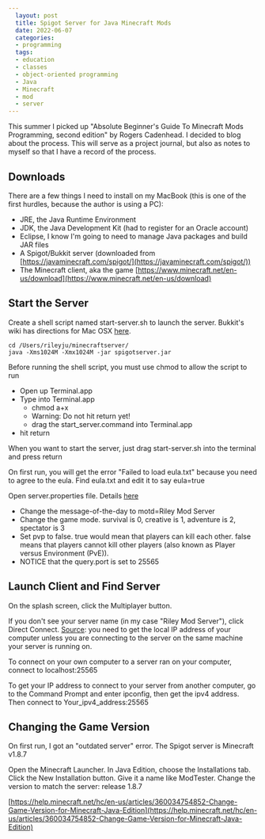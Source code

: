 ```yaml
---
  layout: post
  title: Spigot Server for Java Minecraft Mods
  date: 2022-06-07
  categories:
  - programming
  tags:
  - education
  - classes
  - object-oriented programming
  - Java
  - Minecraft
  - mod
  - server
---
```


This summer I picked up "Absolute Beginner's Guide To Minecraft Mods Programming, second edition" by Rogers Cadenhead. I decided to blog about the process. This will serve as a project journal, but also as notes to myself so that I have a record of the process.

## Downloads

There are a few things I need to install on my MacBook (this is one of the first hurdles, because the author is using a PC):
 - JRE, the Java Runtime Environment
 - JDK, the Java Development Kit (had to register for an Oracle account)
 - Eclipse, I know I'm going to need to manage Java packages and build JAR files
 - A Spigot/Bukkit server (downloaded from [https://javaminecraft.com/spigot/](https://javaminecraft.com/spigot/))
 - The Minecraft client, aka the game [https://www.minecraft.net/en-us/download](https://www.minecraft.net/en-us/download)


## Start the Server

Create a shell script named start-server.sh to launch the server. Bukkit's wiki has directions for Mac OSX [here](https://bukkit.fandom.com/wiki/Setting_up_a_server#Mac_OS_X).
```
cd /Users/rileyju/minecraftserver/
java -Xms1024M -Xmx1024M -jar spigotserver.jar
```
Before running the shell script, you must use chmod to allow the script to run
  - Open up Terminal.app
  - Type into Terminal.app
    - chmod a+x
    - Warning: Do not hit return yet!
    - drag the start_server.command into Terminal.app
  - hit return

When you want to start the server, just drag start-server.sh into the terminal and press return

On first run, you will get the error "Failed to load eula.txt" because you need to agree to the eula. Find eula.txt and edit it to say eula=true

Open server.properties file. Details [here](https://minecraft.fandom.com/wiki/Server.properties#Java_Edition_2)
  - Change the message-of-the-day to motd=Riley Mod Server
  - Change the game mode. survival is 0, creative is 1, adventure is 2, spectator is 3
  - Set pvp to false. true would mean that players can kill each other.
false means that players cannot kill other players (also known as Player versus Environment (PvE)).
  - NOTICE that the query.port is set to 25565

## Launch Client and Find Server

On the splash screen, click the Multiplayer button.

If you don't see your server name (in my case "Riley Mod Server"), click Direct Connect. [Source](https://gaming.stackexchange.com/questions/153344/why-can-i-not-connect-to-my-bukkit-server): you need to get the local IP address of your computer unless you are connecting to the server on the same machine your server is running on.

To connect on your own computer to a server ran on your computer, connect to localhost:25565

To get your IP address to connect to your server from another computer, go to the Command Prompt and enter ipconfig, then get the ipv4 address. Then connect to Your_ipv4_address:25565

## Changing the Game Version

On first run, I got an "outdated server" error. The Spigot server is Minecraft v1.8.7

Open the Minecraft Launcher. In Java Edition, choose the Installations tab. Click the New Installation button. Give it a name like ModTester. Change the version to match the server: release 1.8.7

[https://help.minecraft.net/hc/en-us/articles/360034754852-Change-Game-Version-for-Minecraft-Java-Edition](https://help.minecraft.net/hc/en-us/articles/360034754852-Change-Game-Version-for-Minecraft-Java-Edition)
